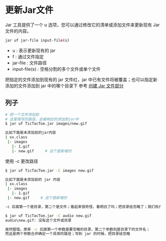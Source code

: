 # 更新Jar文件

Jar 工具提供了一个 u 选项，您可以通过修改它的清单或添加文件来更新现有 Jar 文件的内容。

```bash
jar uf jar-file input-file(s)
```

* u : 表示更新现有的 jar
* f : 通过文件指定
* jar-file : 文件路径
* input-file(s) : 空格分割的多个文件或单个文件

把指定的文件添加到现有的 jar 文件红，jar 中已有文件将被覆盖；也可以指定新添加的文件添加到 jar 中的哪个目录下
参考 [创建 Jar 文件部分](./buil.md)

## 列子

```bash
# 把一个文件添加到
# 这里填写的路径，会被响应的添加到jar中
$ jar uf TicTacToe.jar images/new.gif

比如下面是未添加前的jar内容
| xx.class
 |- images
   |- 1.gif
   |- new.gif     # 这个是新增的
```

使用 -c 更改路径

```bash
$ jar uf TicTacToe.jar -C images new.gif

比如下面是未添加前的 jar 内容
| xx.class
 |- images
   |- 1.gif
 |- new.gif     # 这个是新增的

-c 后面第一个是目录，第二个是文件；看起来很奇怪，看明白了吗；把目录给忽略了；我们执行下面的命令来验证猜想

$ jar uf TicTacToe.jar -C audio new.gif
audio\new.gif: 没有这个文件或目录

居然报错。原来 -c 后面第一个参数是要忽略的目录，第二个参数则是目录下的文件名；
而且是两个参数合并确定一个具体的路径；写到 jar 的时候，把目录给忽略
```
